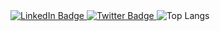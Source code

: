<a href="https://www.linkedin.com/in/eugeek">
  <img src="https://img.shields.io/badge/LinkedIn-blue?logo=linkedin&logoColor=white" alt="LinkedIn Badge"/>
</a>
<a href="https://eugeek.dev">
  <img src="https://img.shields.io/website?url=https%3A%2F%2Feugeneward.me" alt="Twitter Badge"/>
</a>
<img src="https://github-readme-stats.vercel.app/api/top-langs/?username=eugeek&theme=dracula&langs_count=10&layout=donut" alt="Top Langs"/>
